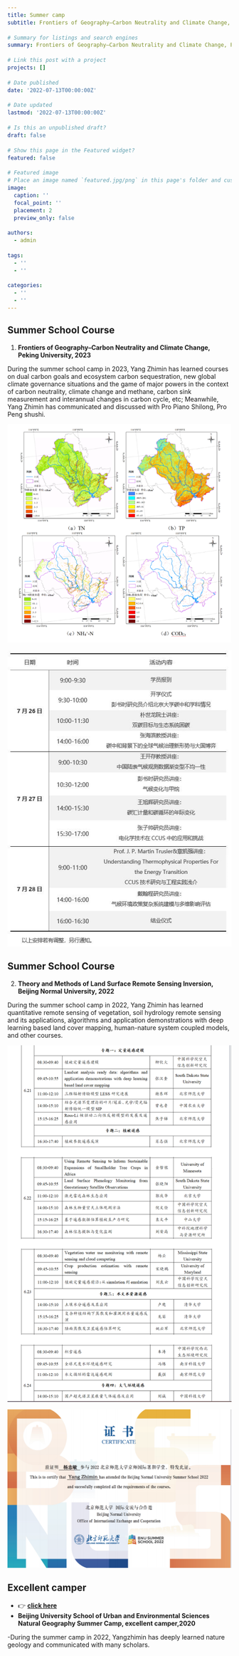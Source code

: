 ```yaml
---
title: Summer camp 
subtitle: Frontiers of Geography–Carbon Neutrality and Climate Change, Peking University.   Theory and Methods of Land Surface Remote Sensing Inversion, Beijing Normal University.

# Summary for listings and search engines
summary: Frontiers of Geography–Carbon Neutrality and Climate Change, Peking University.   Theory and Methods of Land Surface Remote Sensing Inversion, Beijing Normal University.

# Link this post with a project
projects: []

# Date published
date: '2022-07-13T00:00:00Z'

# Date updated
lastmod: '2022-07-13T00:00:00Z'

# Is this an unpublished draft?
draft: false

# Show this page in the Featured widget?
featured: false

# Featured image
# Place an image named `featured.jpg/png` in this page's folder and customize its options here.
image:
  caption: ''
  focal_point: ''
  placement: 2
  preview_only: false

authors:
  - admin

tags:
  - ''
  - ''

categories:
  - ''
  - ''
---
```



## Summer School Course

1. **Frontiers of Geography–Carbon Neutrality and Climate Change, Peking University, 2023**

During the summer school camp in 2023, Yang Zhimin has learned courses on dual carbon goals and ecosystem carbon sequestration, new global climate governance situations and the game of major powers in the context of carbon neutrality, climate change and methane, carbon sink measurement and interannual changes in carbon cycle, etc; Meanwhile, Yang Zhimin has communicated and discussed with Pro Piano Shilong, Pro Peng shushi.

![png](./index_1_0.png)


![png](./index_2_0.png)


## Summer School Course

2. **Theory and Methods of Land Surface Remote Sensing Inversion, Beijing Normal University, 2022**

During the summer school camp in 2022, Yang Zhimin has learned quantitative remote sensing of vegetation, soil hydrology remote sensing and its applications, algorithms and application demonstrations with deep learning based land cover mapping, human-nature system coupled models, and other courses. 

![png](./index_3_0.png)


![png](./index_4_0.png)

## Excellent camper

- 👉 [**click here**](https://www.ues.pku.edu.cn/jyjx/yjsjy/zsxx/78b4f97757934aff9f559d29061a9f4d.htm)
- **Beijing University School of Urban and Environmental Sciences Natural Geography Summer Camp, excellent camper,2020**

-During the summer camp in 2022, Yangzhimin has deeply learned nature geology and communicated with many scholars.







